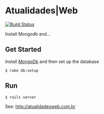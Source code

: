 # Atualidades|Web

[![Build Status](https://snap-ci.com/alabeduarte/atualidadesweb/branch/master/build_image)](https://snap-ci.com/alabeduarte/atualidadesweb/branch/master)

Install Mongodb and...

## Get Started
  Install [MongoDb](http://docs.mongodb.org/manual/installation/) and then set up the database

    $ rake db:setup

## Run
    $ rails server

See: http://atualidadesweb.com.br
